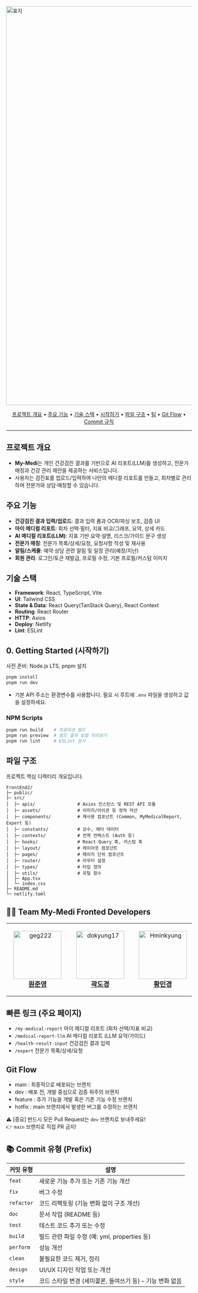 <img width="1920" height="1080" alt="표지" src="https://github.com/user-attachments/assets/07801c12-f933-4603-a03f-8e805a84ee26" />


<p align="center">
  <a href="#-프로젝트-개요">프로젝트 개요</a> •
  <a href="#-주요-기능">주요 기능</a> •
  <a href="#-기술-스택">기술 스택</a> •
  <a href="#-0-getting-started-시작하기">시작하기</a> •
  <a href="#-파일-구조">파일 구조</a> •
  <a href="#-team-my-medi-fronted-developers">팀</a> •
  <a href="#-git-flow">Git Flow</a> •
  <a href="#-commit-유형-prefix">Commit 규칙</a>
</p>

---

## 프로젝트 개요
- **My-Medi**는 개인 건강검진 결과를 기반으로 AI 리포트(LLM)를 생성하고, 전문가 매칭과 건강 관리 제안을 제공하는 서비스입니다.
- 사용자는 검진표를 업로드/입력하여 나만의 메디컬 리포트를 만들고, 회차별로 관리하며 전문가와 상담·매칭할 수 있습니다.

## 주요 기능
- **건강검진 결과 입력/업로드**: 결과 입력 폼과 OCR/파싱 보조, 검증 UI
- **마이 메디컬 리포트**: 회차 선택·필터, 지표 비교/그래프, 요약, 상세 카드
- **AI 메디컬 리포트(LLM)**: 지표 기반 요약·설명, 리스크/가이드 문구 생성
- **전문가 매칭**: 전문가 목록/상세/요청, 요청사항 작성 및 재사용
- **알림/스케줄**: 예약·상담 관련 알림 및 일정 관리(예정/지난)
- **회원 관리**: 로그인/토큰 재발급, 프로필 수정, 기본 프로필/커스텀 이미지

## 기술 스택
- **Framework**: React, TypeScript, Vite
- **UI**: Tailwind CSS
- **State & Data**: React Query(TanStack Query), React Context
- **Routing**: React Router
- **HTTP**: Axios
- **Deploy**: Netlify
- **Lint**: ESLint

## 0. Getting Started (시작하기)
사전 준비: Node.js LTS, pnpm 설치

```bash
pnpm install
pnpm run dev
```

- 기본 API 주소는 환경변수를 사용합니다. 필요 시 루트에 `.env` 파일을 생성하고 값을 설정하세요.


### NPM Scripts
```bash
pnpm run build    # 프로덕션 빌드
pnpm run preview  # 빌드 결과 로컬 미리보기
pnpm run lint     # ESLint 검사
```

## 파일 구조
프로젝트 핵심 디렉터리 개요입니다.

```
FrontEnd2/
├─ public/
├─ src/
│  ├─ apis/                # Axios 인스턴스 및 REST API 모듈
│  ├─ assets/              # 이미지/아이콘 등 정적 자산
│  ├─ components/          # 재사용 컴포넌트 (Common, MyMedicalReport, Expert 등)
│  ├─ constants/           # 상수, 메타 데이터
│  ├─ contexts/            # 전역 컨텍스트 (Auth 등)
│  ├─ hooks/               # React Query 훅, 커스텀 훅
│  ├─ layout/              # 레이아웃 컴포넌트
│  ├─ pages/               # 페이지 단위 컴포넌트
│  ├─ router/              # 라우터 설정
│  ├─ types/               # 타입 정의
│  ├─ utils/               # 유틸 함수
│  ├─ App.tsx
│  └─ index.css
├─ README.md
└─ netlify.toml
```

## 🧑‍💻 Team My-Medi Fronted Developers

<table>
  <tr>
    <td align="center" style="padding: 20px;">
      <a href="https://github.com/geg222">
        <img src="https://github.com/geg222.png" width="130px;" alt="geg222"/><br />
        <div style="font-size:18px;"><b>원준영</b></div>
      </a>
    </td>
    <td align="center" style="padding: 20px;">
      <a href="https://github.com/dokyung17">
        <img src="https://github.com/dokyung17.png" width="130px;" alt="dokyung17"/><br />
        <div style="font-size:18px;"><b>곽도경</b></div>
      </a>
    </td>
    <td align="center" style="padding: 20px;">
      <a href="https://github.com/Hminkyung">
        <img src="https://github.com/Hminkyung.png" width="130px;" alt="Hminkyung"/><br />
        <div style="font-size:18px;"><b>황민경</b></div>
      </a>
    </td>
  </tr>
</table>

## 빠른 링크 (주요 페이지)
- `/my-medical-report` 마이 메디컬 리포트 (회차 선택/지표 비교)
- `/medical-report-llm` AI 메디컬 리포트 (LLM 요약/가이드)
- `/health-result-input` 건강검진 결과 입력
- `/expert` 전문가 목록/상세/요청

## Git Flow
- main : 최종적으로 배포되는 브랜치
- dev : 배포 전, 개발 중심으로 검증 위주의 브랜치
- feature : 추가 기능을 개발 혹은 기존 기능 수정 브랜치
- hotfix : main 브랜치에서 발생한 버그를 수정하는 브랜치

⚠️ [중요] 반드시 모든 Pull Request는 `dev` 브랜치로 보내주세요!<br>
👉 `main` 브랜치로 직접 PR 금지!

## 📚 Commit 유형 (Prefix)

| 커밋 유형 | 설명 |
|-----------|------|
| `feat` | 새로운 기능 추가 또는 기존 기능 개선 |
| `fix` | 버그 수정 |
| `refactor` | 코드 리팩토링 (기능 변화 없이 구조 개선) |
| `doc` | 문서 작업 (README 등) |
| `test` | 테스트 코드 추가 또는 수정 |
| `build` | 빌드 관련 파일 수정 (예: yml, properties 등) |
| `perform` | 성능 개선 |
| `clean` | 불필요한 코드 제거, 정리 |
| `design` | UI/UX 디자인 작업 또는 개선 |
| `style` | 코드 스타일 변경 (세미콜론, 들여쓰기 등) – 기능 변화 없음 |
